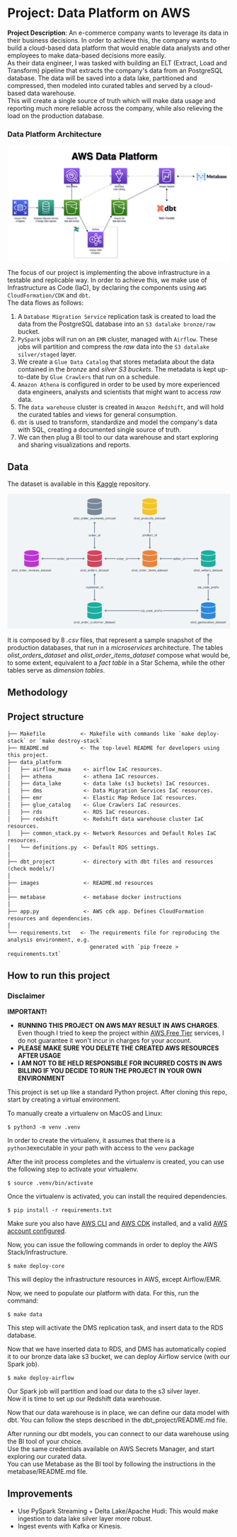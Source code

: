# Project: Data Platform on AWS

**Project Description**: An e-commerce company wants to leverage its data in their business decisions. In order to achieve this, the company wants to build a cloud-based data platform that would enable data analysts and other employees to make data-based decisions more easily.  
As their data engineer, I was tasked with building an ELT (Extract, Load and Transform) pipeline that extracts the company's data from an PostgreSQL database. The data will be saved into a data lake, partitioned and compressed, then modeled into curated tables and served by a cloud-based data warehouse.  
This will create a single source of truth which will make data usage and reporting much more reliable across the company, while also relieving the load on the production database.

### Data Platform Architecture

![data-platform-diagram](images/data-platform-silver.jpg)

The focus of our project is implementing the above infrastructure in a testable and replicable way. In order to achieve this, we make use of Infrastructure as Code (IaC), by declaring the components using `AWS CloudFormation/CDK` and `dbt`.  
The data flows as follows:  
1. A `Database Migration Service` replication task is created to load the data from the PostgreSQL database into an `S3 datalake bronze/raw` bucket.
2. `PySpark` jobs will run on an `EMR` cluster, managed with `Airflow`. These jobs will partition and compress the _raw_ data into the `S3 datalake silver/staged` layer.
3. We create a `Glue Data Catalog` that stores metadata about the data contained in the _bronze_ and _silver S3 buckets_. The metadata is kept up-to-date by `Glue Crawlers` that run on a schedule.
4. `Amazon Athena` is configured in order to be used by more experienced data engineers, analysts and scientists that might want to access _raw_ data.
5. The `data warehouse` cluster is created in `Amazon Redshift`, and will hold the curated tables and views for general consumption.
6. `dbt` is used to transform, standardize and model the company's data with SQL, creating a documented single source of truth.
7. We can then plug a BI tool to our data warehouse and start exploring and sharing visualizations and reports.  

## Data

The dataset is available in this [Kaggle](https://www.kaggle.com/olistbr/brazilian-ecommerce?select=olist_orders_dataset.csv) repository.

![olist_dataset](images/olist_data.png)

It is composed by 8 _.csv_ files, that represent a sample snapshot of the production databases, that run in a _microservices_ architecture.
The tables _olist_orders_dataset_ and _olist_order_items_dataset_ compose what would be, to some extent, equivalent to a _fact table_ in a Star Schema, while the other tables serve as _dimension tables_.

## Methodology


## Project structure

```
├── Makefile           <- Makefile with commands like `make deploy-stack` or `make destroy-stack`
├── README.md          <- The top-level README for developers using this project.
├── data_platform
│   ├── airflow_mwaa    <- airflow IaC resources.
│   ├── athena          <- athena IaC resources.
│   ├── data_lake       <- data lake (s3 buckets) IaC resources.
│   ├── dms             <- Data Migration Services IaC resources.
│   ├── emr             <- Elastic Map Reduce IaC resources.
│   ├── glue_catalog    <- Glue Crawlers IaC resources.
│   ├── rds             <- RDS IaC resources.
│   ├── redshift        <- Redshift data warehouse cluster IaC resources.
│   ├── common_stack.py <- Network Resources and Default Roles IaC resources.
│   └── definitions.py  <- Default RDS settings.
│
├── dbt_project         <- directory with dbt files and resources (check models/)
│
├── images              <- README.md resources
│
├── metabase            <- metabase docker instructions
│
├── app.py              <- AWS cdk app. Defines CloudFormation resources and dependencies.
│
└── requirements.txt   <- The requirements file for reproducing the analysis environment, e.g.
                          generated with `pip freeze > requirements.txt`
```

## How to run this project 

### Disclaimer

**IMPORTANT!**
- **RUNNING THIS PROJECT ON AWS MAY RESULT IN AWS CHARGES**. Even though I tried to keep the project within [AWS Free Tier](https://aws.amazon.com/free/) services, I do not guarantee it won't incur in charges for your account.  
- **PLEASE MAKE SURE YOU DELETE THE CREATED AWS RESOURCES AFTER USAGE**
- **I AM NOT TO BE HELD RESPONSIBLE FOR INCURRED COSTS IN AWS BILLING IF YOU DECIDE TO RUN THE PROJECT IN YOUR OWN ENVIRONMENT**  

This project is set up like a standard Python project. After cloning this repo, start by creating a virtual environment.

To manually create a virtualenv on MacOS and Linux:

```
$ python3 -m venv .venv
```

In order to create the virtualenv, it assumes that there is a `python3`executable in your path with access to the `venv`
package


After the init process completes and the virtualenv is created, you can use the following
step to activate your virtualenv.

```
$ source .venv/bin/activate
```

Once the virtualenv is activated, you can install the required dependencies.

```
$ pip install -r requirements.txt
```

Make sure you also have [AWS CLI](https://docs.aws.amazon.com/cli/latest/userguide/cli-chap-install.html) and [AWS CDK](https://docs.aws.amazon.com/cdk/latest/guide/getting_started.html) installed, and a valid [AWS account configured](https://docs.aws.amazon.com/cli/latest/userguide/cli-configure-files.html).

Now, you can issue the following commands in order to deploy the AWS Stack/Infrastructure.

```
$ make deploy-core
```

This will deploy the infrastructure resources in AWS, except Airflow/EMR.  

Now, we need to populate our platform with data. For this, run the command:

```
$ make data
```

This step will activate the DMS replication task, and insert data to the RDS database.

Now that we have inserted data to RDS, and DMS has automatically copied it to our bronze data lake s3 bucket, we can
deploy Airflow service (with our Spark job).

```
$ make deploy-airflow
```

Our Spark job will partition and load our data to the s3 silver layer.  
Now it is time to set up our Redshift data warehouse.

Now that our data warehouse is in place, we can define our data model with dbt. You can follow the steps described in
the dbt_project/README.md file.

After running our dbt models, you can connect to our data warehouse using the BI tool of your choice.  
Use the same credentials available on AWS Secrets Manager, and start exploring our curated data.  
You can use Metabase as the BI tool by following the instructions in the metabase/README.md file. 

## Improvements

- Use PySpark Streaming + Delta Lake/Apache Hudi: This would make ingestion to data lake silver layer more robust.
- Ingest events with Kafka or Kinesis.